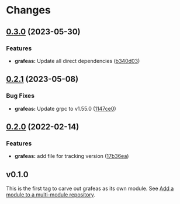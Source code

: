 # Changes

## [0.3.0](https://github.com/googleapis/google-cloud-go/compare/grafeas/v0.2.1...grafeas/v0.3.0) (2023-05-30)


### Features

* **grafeas:** Update all direct dependencies ([b340d03](https://github.com/googleapis/google-cloud-go/commit/b340d030f2b52a4ce48846ce63984b28583abde6))

## [0.2.1](https://github.com/googleapis/google-cloud-go/compare/grafeas/v0.2.0...grafeas/v0.2.1) (2023-05-08)


### Bug Fixes

* **grafeas:** Update grpc to v1.55.0 ([1147ce0](https://github.com/googleapis/google-cloud-go/commit/1147ce02a990276ca4f8ab7a1ab65c14da4450ef))

## [0.2.0](https://github.com/googleapis/google-cloud-go/compare/grafeas/v0.1.0...grafeas/v0.2.0) (2022-02-14)


### Features

* **grafeas:** add file for tracking version ([17b36ea](https://github.com/googleapis/google-cloud-go/commit/17b36ead42a96b1a01105122074e65164357519e))

## v0.1.0

This is the first tag to carve out grafeas as its own module. See
[Add a module to a multi-module repository](https://github.com/golang/go/wiki/Modules#is-it-possible-to-add-a-module-to-a-multi-module-repository).
